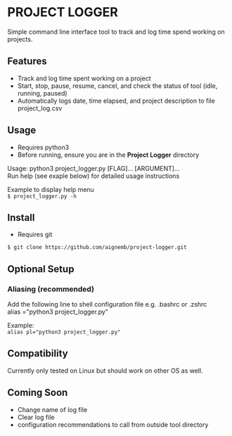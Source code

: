 # PROJECT LOGGER

Simple command line interface tool to track and log time spend working on projects.  

## Features
- Track and log time spent working on a project
- Start, stop, pause, resume, cancel, and check the status of tool (idle, running, paused)
- Automatically logs date, time elapsed, and project description to file project_log.csv

## Usage
- Requires python3
- Before running, ensure you are in the **Project Logger** directory

Usage: python3 project_logger.py [FLAG]... [ARGUMENT]...  
Run help (see exaple below) for detailed usage instructions  

Example to display help menu  
`$ project_logger.py -h`  

## Install
- Requires git

`$ git clone https://github.com/aignemb/project-logger.git`

## Optional Setup
### Aliasing (recommended)
Add the following line to shell configuration file e.g. .bashrc or .zshrc  
alias <alias>="python3 project_logger.py"  

Example:  
`alias pl="python3 project_logger.py"`  

## Compatibility
Currently only tested on Linux but should work on other OS as well.  

## Coming Soon
- Change name of log file
- Clear log file
- configuration recommendations to call from outside tool directory
